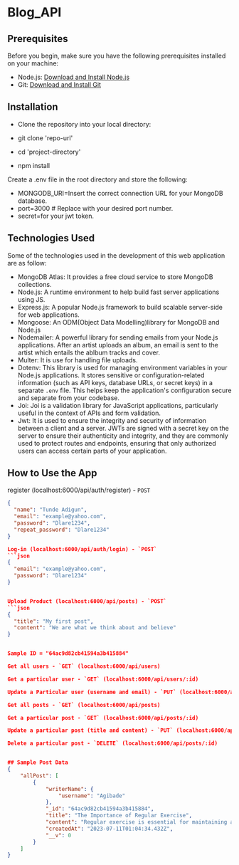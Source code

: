 # Blog_API
## Prerequisites

Before you begin, make sure you have the following prerequisites installed on your machine:

- Node.js: [Download and Install Node.js](https://nodejs.org/)
- Git: [Download and Install Git](https://git-scm.com/)

## Installation
- Clone the repository into your local directory:

- git clone 'repo-url'
- cd 'project-directory'
- npm install
   
Create a .env file in the root directory and store the following:
 
- MONGODB_URI=Insert the correct connection URL for your MongoDB database.
- port=3000  # Replace with your desired port number.
- secret=for your jwt token. 

## Technologies Used
Some of the technologies used in the development of this web application are as follow:
- MongoDB Atlas: It provides a free cloud service to store MongoDB collections.
- Node.js: A runtime environment to help build fast server applications using JS.
- Express.js: A popular Node.js framework to build scalable server-side for web applications.
- Mongoose: An ODM(Object Data Modelling)library for MongoDB and Node.js
- Nodemailer: A powerful library for sending emails from your Node.js applications. After an artist uploads an album, an email is sent to the artist which entails the ablbum tracks and cover.
- Multer:  It is use for handling file uploads. 
- Dotenv: This library is used for managing environment variables in your Node.js applications. It stores sensitive or configuration-related information (such as API keys, database URLs, or secret keys) in a separate `.env` file. This helps keep the application's configuration secure and separate from your codebase.
- Joi: Joi is a validation library for JavaScript applications, particularly useful in the context of APIs and form validation. 
- Jwt: It is used to ensure the integrity and security of information between a client and a server. JWTs are signed with a secret key on the server to ensure their authenticity and integrity, and they are commonly used to protect routes and endpoints, ensuring that only authorized users can access certain parts of your application.


  
## How to Use the App
register (localhost:6000/api/auth/register) - `POST`
```json
{
  "name": "Tunde Adigun",
  "email": "example@yahoo.com",
  "password": "Dlare1234",
  "repeat_password": "Dlare1234"
}

Log-in (localhost:6000/api/auth/login) - `POST`
```json
{
  "email": "example@yahoo.com",
  "password": "Dlare1234"
}


Upload Product (localhost:6000/api/posts) - `POST`
```json
{
  "title": "My first post",
  "content": "We are what we think about and believe"
}


Sample ID = "64ac9d82cb41594a3b415884"

Get all users - `GET` (localhost:6000/api/users)

Get a particular user - `GET` (localhost:6000/api/users/:id)

Update a Particular user (username and email) - `PUT` (localhost:6000/api/users/:id)

Get all posts - `GET` (localhost:6000/api/posts)

Get a particular post - `GET` (localhost:6000/api/posts/:id)

Update a particular post (title and content) - `PUT` (localhost:6000/api/posts/:id)

Delete a particular post - `DELETE` (localhost:6000/api/posts/:id)


## Sample Post Data
{
    "allPost": [
        {
            "writerName": {
                "username": "Agibade"
            },
            "_id": "64ac9d82cb41594a3b415884",
            "title": "The Importance of Regular Exercise",
            "content": "Regular exercise is essential for maintaining a healthy lifestyle. It not only improves physical fitness but also has a positive impact on mental well-being. Engaging in physical activities such as jogging, swimming, or cycling helps strengthen muscles and improves cardiovascular health. Additionally, exercise releases endorphins, which are natural mood boosters, leading to reduced stress and increased happiness. It also aids in weight management and promotes better sleep patterns. Make exercise a part of your daily routine and experience the multitude of benefits it offers",
            "createdAt": "2023-07-11T01:04:34.432Z",
            "__v": 0
        }
    ]
}
